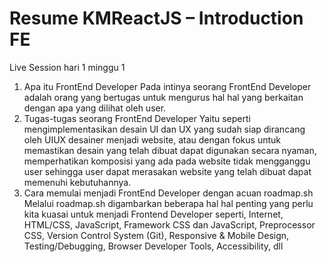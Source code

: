 # Resume KMReactJS – Introduction FE

Live Session hari 1 minggu 1 
1. Apa itu FrontEnd Developer
    Pada intinya seorang FrontEnd Developer adalah orang yang bertugas untuk mengurus hal hal yang berkaitan dengan apa yang dilihat oleh user. 
2. Tugas-tugas seorang FrontEnd Developer
    Yaitu seperti mengimplementasikan desain UI dan UX yang sudah siap dirancang oleh UIUX desainer menjadi website, atau dengan fokus untuk memastikan desain yang telah dibuat dapat digunakan secara nyaman, memperhatikan komposisi yang ada pada website tidak mengganggu user sehingga user dapat merasakan website yang telah dibuat dapat memenuhi kebutuhannya.
3. Cara memulai menjadi FrontEnd Developer dengan acuan roadmap.sh
    Melalui roadmap.sh digambarkan beberapa hal hal penting yang perlu kita kuasai untuk menjadi Frontend Developer seperti, Internet, HTML/CSS, JavaScript, Framework CSS dan JavaScript, Preprocessor CSS, Version Control System (Git), Responsive & Mobile Design, Testing/Debugging, Browser Developer Tools, Accessibility, dll
 
